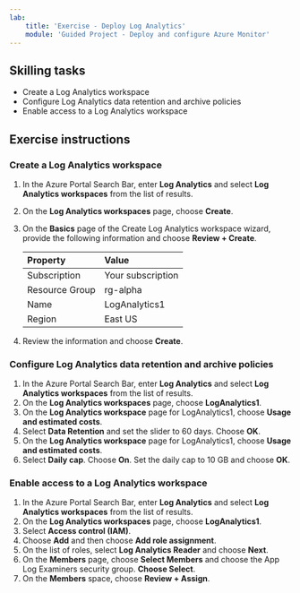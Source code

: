 ```yaml
---
lab:
    title: 'Exercise - Deploy Log Analytics'
    module: 'Guided Project - Deploy and configure Azure Monitor'
---
```


## Skilling tasks

- Create a Log Analytics workspace
- Configure Log Analytics data retention and archive policies
- Enable access to a Log Analytics workspace

## Exercise instructions

### Create a Log Analytics workspace

1. In the Azure Portal Search Bar, enter **Log Analytics** and select **Log Analytics workspaces** from the list of results.
1. On the **Log Analytics workspaces** page, choose **Create**.
1. On the **Basics** page of the Create Log Analytics workspace wizard, provide the following information and choose **Review + Create**.
   
    | Property | Value    |
    |:---------|:---------|
    | Subscription  | Your subscription   |
    | Resource Group	| rg-alpha  |
    | Name	| LogAnalytics1  |
    | Region	| East US  |

4. Review the information and choose **Create**.

### Configure Log Analytics data retention and archive policies

1. In the Azure Portal Search Bar, enter **Log Analytics** and select **Log Analytics workspaces** from the list of results.
1. On the **Log Analytics workspaces** page, choose **LogAnalytics1**.
1. On the **Log Analytics workspace** page for LogAnalytics1, choose **Usage and estimated costs**.
1. Select **Data Retention** and set the slider to 60 days. Choose **OK**.
1. On the **Log Analytics workspace** page for LogAnalytics1, choose **Usage and estimated costs**.
1. Select **Daily cap**. Choose **On**. Set the daily cap to 10 GB and choose **OK**.

### Enable access to a Log Analytics workspace

1. In the Azure Portal Search Bar, enter **Log Analytics** and select **Log Analytics workspaces** from the list of results.
1. On the **Log Analytics workspaces** page, choose **LogAnalytics1**.
1. Select **Access control (IAM)**.
1. Choose **Add** and then choose **Add role assignment**.
1. On the list of roles, select **Log Analytics Reader** and choose **Next**.
1. On the **Members** page, choose **Select Members** and choose the App Log Examiners security group. **Choose Select**.
1. On the **Members** space, choose **Review + Assign**.
